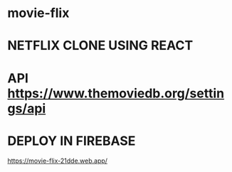# movie-flix

# NETFLIX CLONE USING REACT
# API https://www.themoviedb.org/settings/api
# DEPLOY IN FIREBASE
https://movie-flix-21dde.web.app/
